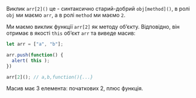 Виклик `arr[2]()` це - синтаксично старий-добрий `obj[method]()`, в ролі `obj` ми маємо `arr`, а в ролі `method` ми маємо `2`.

Ми маємо виклик функції `arr[2]` як методу об’єкту. Відповідно, він отримає в якості `this` об’єкт `arr` та виведе масив:

```js run
let arr = ["a", "b"];

arr.push(function() {
  alert( this );
})

arr[2](); // a,b,function(){...}
```

Масив має 3 елемента: початкових 2, плюс функція. 
